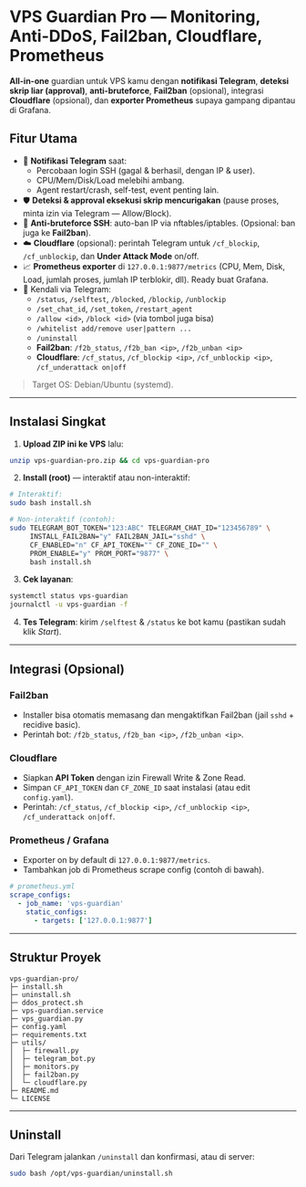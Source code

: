
# VPS Guardian Pro — Monitoring, Anti-DDoS, Fail2ban, Cloudflare, Prometheus

**All-in-one** guardian untuk VPS kamu dengan **notifikasi Telegram**, **deteksi skrip liar (approval)**, **anti-bruteforce**, **Fail2ban** (opsional), integrasi **Cloudflare** (opsional), dan **exporter Prometheus** supaya gampang dipantau di Grafana.

## Fitur Utama
- 🔔 **Notifikasi Telegram** saat:
  - Percobaan login SSH (gagal & berhasil, dengan IP & user).
  - CPU/Mem/Disk/Load melebihi ambang.
  - Agent restart/crash, self-test, event penting lain.
- 🛡️ **Deteksi & approval eksekusi skrip mencurigakan** (pause proses, minta izin via Telegram — Allow/Block).
- 🚫 **Anti-bruteforce SSH**: auto-ban IP via nftables/iptables. (Opsional: ban juga ke **Fail2ban**).
- ☁️ **Cloudflare** (opsional): perintah Telegram untuk `/cf_blockip`, `/cf_unblockip`, dan **Under Attack Mode** on/off.
- 📈 **Prometheus exporter** di `127.0.0.1:9877/metrics` (CPU, Mem, Disk, Load, jumlah proses, jumlah IP terblokir, dll). Ready buat Grafana.
- 🔁 Kendali via Telegram:
  - `/status`, `/selftest`, `/blocked`, `/blockip`, `/unblockip`
  - `/set_chat_id`, `/set_token`, `/restart_agent`
  - `/allow <id>`, `/block <id>` (via tombol juga bisa)
  - `/whitelist add/remove user|pattern ...`
  - `/uninstall`
  - **Fail2ban**: `/f2b_status`, `/f2b_ban <ip>`, `/f2b_unban <ip>`
  - **Cloudflare**: `/cf_status`, `/cf_blockip <ip>`, `/cf_unblockip <ip>`, `/cf_underattack on|off`

> Target OS: Debian/Ubuntu (systemd).

---

## Instalasi Singkat
1) **Upload ZIP ini ke VPS** lalu:
```bash
unzip vps-guardian-pro.zip && cd vps-guardian-pro
```

2) **Install (root)** — interaktif atau non-interaktif:
```bash
# Interaktif:
sudo bash install.sh

# Non-interaktif (contoh):
sudo TELEGRAM_BOT_TOKEN="123:ABC" TELEGRAM_CHAT_ID="123456789" \
     INSTALL_FAIL2BAN="y" FAIL2BAN_JAIL="sshd" \
     CF_ENABLED="n" CF_API_TOKEN="" CF_ZONE_ID="" \
     PROM_ENABLE="y" PROM_PORT="9877" \
     bash install.sh
```

3) **Cek layanan**:
```bash
systemctl status vps-guardian
journalctl -u vps-guardian -f
```

4) **Tes Telegram**: kirim `/selftest` & `/status` ke bot kamu (pastikan sudah klik *Start*).

---

## Integrasi (Opsional)

### Fail2ban
- Installer bisa otomatis memasang dan mengaktifkan Fail2ban (jail `sshd` + recidive basic).
- Perintah bot: `/f2b_status`, `/f2b_ban <ip>`, `/f2b_unban <ip>`.

### Cloudflare
- Siapkan **API Token** dengan izin Firewall Write & Zone Read.
- Simpan `CF_API_TOKEN` dan `CF_ZONE_ID` saat instalasi (atau edit `config.yaml`).
- Perintah: `/cf_status`, `/cf_blockip <ip>`, `/cf_unblockip <ip>`, `/cf_underattack on|off`.

### Prometheus / Grafana
- Exporter on by default di `127.0.0.1:9877/metrics`.
- Tambahkan job di Prometheus scrape config (contoh di bawah).

```yaml
# prometheus.yml
scrape_configs:
  - job_name: 'vps-guardian'
    static_configs:
      - targets: ['127.0.0.1:9877']
```

---

## Struktur Proyek
```
vps-guardian-pro/
├─ install.sh
├─ uninstall.sh
├─ ddos_protect.sh
├─ vps-guardian.service
├─ vps_guardian.py
├─ config.yaml
├─ requirements.txt
├─ utils/
│  ├─ firewall.py
│  ├─ telegram_bot.py
│  ├─ monitors.py
│  ├─ fail2ban.py
│  └─ cloudflare.py
├─ README.md
└─ LICENSE
```

---

## Uninstall
Dari Telegram jalankan `/uninstall` dan konfirmasi, atau di server:
```bash
sudo bash /opt/vps-guardian/uninstall.sh
```
